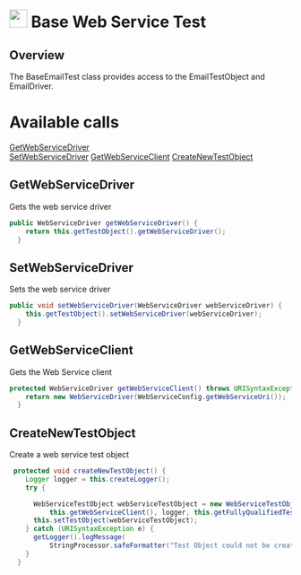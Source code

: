 # <img src="resources/maqslogo.ico" height="32" width="32"> Base Web Service Test

## Overview
The BaseEmailTest class provides access to the EmailTestObject and EmailDriver.

# Available calls
[GetWebServiceDriver](#GetWebServiceDriver)  
[SetWebServiceDriver](#SetWebServiceDriver) 
[GetWebServiceClient](#GetWebServiceClient)
[CreateNewTestObject](#CreateNewTestObject)  

## GetWebServiceDriver
Gets the web service driver
```java
public WebServiceDriver getWebServiceDriver() {
    return this.getTestObject().getWebServiceDriver();
  }
```

## SetWebServiceDriver
Sets the web service driver
```java
public void setWebServiceDriver(WebServiceDriver webServiceDriver) {
    this.getTestObject().setWebServiceDriver(webServiceDriver);
  }
```

## GetWebServiceClient
Gets the Web Service client
```java
protected WebServiceDriver getWebServiceClient() throws URISyntaxException {
    return new WebServiceDriver(WebServiceConfig.getWebServiceUri());
  }
```

## CreateNewTestObject
Create a web service test object
```java
 protected void createNewTestObject() {
    Logger logger = this.createLogger();
    try {

      WebServiceTestObject webServiceTestObject = new WebServiceTestObject(
          this.getWebServiceClient(), logger, this.getFullyQualifiedTestClassName());
      this.setTestObject(webServiceTestObject);
    } catch (URISyntaxException e) {
      getLogger().logMessage(
          StringProcessor.safeFormatter("Test Object could not be created: %s", e.getMessage()));
    }
  }
```